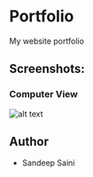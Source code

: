 # Portfolio
My website portfolio

## Screenshots:
### Computer View
![alt text](![web1](https://user-images.githubusercontent.com/87303673/163570544-44f4eac3-528c-4b4c-af32-55d980afa12a.png)
)
## Author
* Sandeep Saini
